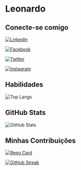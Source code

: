 # Leonardo

## Conecte-se comigo 

[![LinkedIn](https://img.shields.io/badge/LinkedIn-000?style=for-the-badge&logo=linkedin&logoColor=0E76A8)](https://www.linkedin.com/in/leonardo-lessa-stanzik-924506282/)

[![Facebook](https://img.shields.io/badge/Facebook-000?style=for-the-badge&logo=facebook)](https://www.facebook.com/leonardo.lessa.7146/)

[![Twitter](https://img.shields.io/badge/Twitter-000?style=for-the-badge&logo=twitter)](https://twitter.com/Leo_stanzik)

[![Instagram](https://img.shields.io/badge/Instagram-000?style=for-the-badge&logo=instagram)](https://www.instagram.com/leostanzik/)

## Habilidades

![Top Langs](https://github-readme-stats-git-masterrstaa-rickstaa.vercel.app/api/top-langs/?username=SEUUSERNAME&bg_color=000&border_color=30A3DC&title_color=E94D5F&text_color=FFF)
## GitHub Stats

![GitHub Stats](https://github-readme-stats.vercel.app/api?username=SEUUSERNAME&theme=transparent&bg_color=000&border_color=30A3DC&show_icons=true&icon_color=30A3DC&title_color=E94D5F&text_color=FFF)
## Minhas Contribuições 

[![Repo Card](https://github-readme-stats.vercel.app/api/pin/?username=leostanzik&repo=dio-lab-open-source&bg_color=000&border_color=30A3DC&show_icons=true&icon_color=30A3DC&title_color=E94D5F&text_color=FFF)](https://github.com/SEUUSERNAME/SEUREPOSITORIO)

[![GitHub Streak](https://streak-stats.demolab.com/?user=SEUUSERNAME&theme=bear&background=000&border=30A3DC&dates=FFF)](https://git.io/streak-stats)